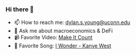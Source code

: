 ### Hi there 👋

- 📫 How to reach me: dylan.s.young@uconn.edu
- 💬 Ask me about macroeconomics & DeFi
- 📹 Favorite Video: [Make It Count](https://www.youtube.com/watch?v=WxfZkMm3wcg&t=77s&ab_channel=CaseyNeistat)
- :musical_note: Favorite Song: [I Wonder - Kanye West](https://www.youtube.com/watch?v=3xjPXqawCwQ&ab_channel=Ximozz)


<!--
**dylan-s-young/dylan-s-young** is a ✨ _special_ ✨ repository because its `README.md` (this file) appears on your GitHub profile.

Here are some ideas to get you started:

- 🔭 I’m currently working on ...
- 🌱 I’m currently learning ...
- 👯 I’m looking to collaborate on ...
- 🤔 I’m looking for help with ...
- 💬 Ask me about ...
- 📫 How to reach me: ...
- 😄 Pronouns: ...
- ⚡ Fun fact: ...
-->
